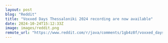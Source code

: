```yaml
---
layout: post
blog: "Reddit"
title: "Voxxed Days Thessaloniki 2024 recording are now available"
date: 2024-10-24T15:12:33Z
image: images/reddit.png
remote_url: "https://www.reddit.com/r/java/comments/1gb4z8f/voxxed_days_thessaloniki_2024_recording_are_now/"
---
```

